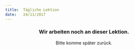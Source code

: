 ```yaml
---
title:  Tägliche Lektion
date:   24/11/2017
---
```


### <center>Wir arbeiten noch an dieser Lektion.</center>
<center>Bitte komme später zurück.</center>